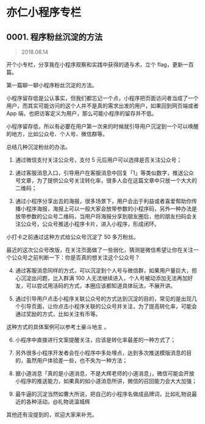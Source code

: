 # 亦仁小程序专栏
## 0001. 程序粉丝沉淀的方法
> 2018.06.14

开个小专栏，分享我在小程序观察和实践中获得的道与术，立个 flag，更新一百篇。 

第一篇聊一聊小程序粉丝沉淀的方法。

小程序留存低是公认事实，但我们都忘记一个点，小程序把页面访问者当成了一个用户，而其实可能访问的这个人并不是真的需求出发的用户，如果回到网页端或者 App 端，也把访客定义为用户，那么可能小程序的留存并不低。

小程序留存低，所以有必要在用户第一次来的时候就引导用户沉淀到一个可以唤醒的地方，比如公众号、个人号、微信群等。 

总结几种沉淀粉丝的办法。

1. 通过微信支付关注公众号，支付 5 元后用户可以选择是否关注公众号；

2. 通过客服消息入口，引导用户在客服消息中回复「1」等类似数字，推送公众号文章，为了提供公众号关注转化率，很多人会在这篇文章中只放一个大大的二维码；

3. 通过小程序分享出去的海报，很多场景下，用户会出于利益或者喜爱帮助你传播小程序海报，海报上可以一般大家会放带参数的小程序码，另外一种办法是放带参数的公众号二维码，当用户将海报分享到朋友圈后，他的朋友扫码会关注公众号，公众号推送小程序卡片，进入小程序，形成闭环。 

小打卡之前通过这种方式给公众号沉淀了 50 多万粉丝。 

最近的这次公众号改版，在关注页面做了一些弱化，猜测是微信希望让你在关注一个公众号之前判断一下：你是否真的想关注这个公众号？ 

4. 通过客服消息同样的方式，可以沉淀到个人号与微信群，如果用户量巨大，担心沉淀出问题，比入群满 100 人无法继续进入，个人号被动添加无法再加好友，可以尝试用活码的方式，本圈应该都知道具体玩法，不展开讲。

5. 通过引导用户点击小程序关联公众号的方式达到沉淀的目的，常见的是出现几个引导页面，让你点击小程序关联的公众号并关注，为了提高转化率，可能会通过奖励的方式，比如关注有币等。

这种方式的具体案例可以参考土豪斗地主 。

6. 小程序中直接进行文案提醒关注，应该是转化率最差的一种方式了；

7. 另外很多小程序开发者会在小程序中多处埋点，达到多次推送模版消息的目的，虽然用户体验差一些，也不失为一种方法；

8. 据小道消息「真的是小道消息，不是大辉老师的小道消息」，微信可能会开放小程序的推送能力，如果真的如小道消息所讲，微信的召回能力会大大加强；

9. 最牛逼的沉淀当然如曹大所说，把自己的小程序名做成品牌词，比如礼物说最近的各种活动。@礼物说温城辉  

其他还有没提到的，欢迎大家来补充。

